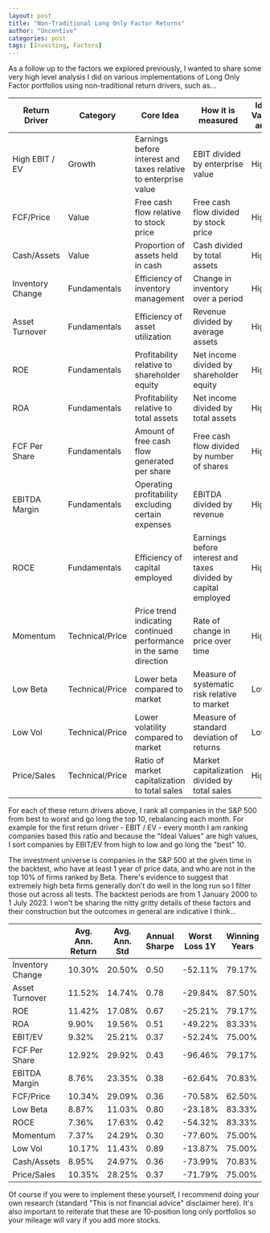 ```yaml
---
layout: post
title: "Non-Traditional Long Only Factor Returns"
author: "Uncentive"
categories: post
tags: [Investing, Factors]
---
```

As a follow up to the factors we explored previously, I wanted to share some very high level analysis I did on various implementations of Long Only Factor portfolios using non-traditional return drivers, such as...

| Return Driver    | Category        | Core Idea                                                          | How it is measured                                             | Ideal Values are... |
|------------------|-----------------|--------------------------------------------------------------------|----------------------------------------------------------------|---------------------|
| High EBIT / EV   | Growth           | Earnings before interest and taxes relative to enterprise value    | EBIT divided by enterprise value                               | High                |
| FCF/Price        | Value           | Free cash flow relative to stock price                             | Free cash flow divided by stock price                          | High                |
| Cash/Assets      | Value           | Proportion of assets held in cash                                  | Cash divided by total assets                                   | High                |
| Inventory Change | Fundamentals    | Efficiency of inventory management                                 | Change in inventory over a period                              | High                |
| Asset Turnover   | Fundamentals    | Efficiency of asset utilization                                    | Revenue divided by average assets                              | High                |
| ROE              | Fundamentals    | Profitability relative to shareholder equity                       | Net income divided by shareholder equity                       | High                |
| ROA              | Fundamentals    | Profitability relative to total assets                             | Net income divided by total assets                             | High                |
| FCF Per Share    | Fundamentals    | Amount of free cash flow generated per share                       | Free cash flow divided by number of shares                     | High                |
| EBITDA Margin    | Fundamentals    | Operating profitability excluding certain expenses                 | EBITDA divided by revenue                                      | High                |
| ROCE             | Fundamentals    | Efficiency of capital employed                                     | Earnings before interest and taxes divided by capital employed | High                |
| Momentum         | Technical/Price | Price trend indicating continued performance in the same direction | Rate of change in price over time                              | High                |
| Low Beta         | Technical/Price | Lower beta compared to market                                      | Measure of systematic risk relative to market                  | Low                 |
| Low Vol          | Technical/Price | Lower volatility compared to market                                | Measure of standard deviation of returns                       | Low                 |
| Price/Sales      | Technical/Price | Ratio of market capitalization to total sales                      | Market capitalization divided by total sales                   | High                |

For each of these return drivers above, I rank all companies in the S&P 500 from best to worst and go long the top 10, rebalancing each month. For example for the first return driver - EBIT / EV - every month I am ranking companies based this ratio and because the "Ideal Values" are high values, I sort companies by EBIT/EV from high to low and go long the "best" 10.

The investment universe is companies in the S&P 500 at the given time in the backtest, who have at least 1 year of price data, and who are not in the top 10% of firms ranked by Beta. There's evidence to suggest that extremely high beta firms generally don't do well in the long run so I filter those out across all tests. The backtest periods are from 1 January 2000 to 1 July 2023. I won't be sharing the nitty gritty details of these factors and their construction but the outcomes in general are indicative I think...

|                  | Avg. Ann. Return | Avg. Ann. Std | Annual Sharpe | Worst  Loss 1Y | Winning  Years |
|------------------|------------------|---------------|---------------|----------------|----------------|
| Inventory Change | 10.30%           | 20.50%        | 0.50          | -52.11%        | 79.17%         |
| Asset Turnover   | 11.52%           | 14.74%        | 0.78          | -29.84%        | 87.50%         |
| ROE              | 11.42%           | 17.08%        | 0.67          | -25.21%        | 79.17%         |
| ROA              | 9.90%            | 19.56%        | 0.51          | -49.22%        | 83.33%         |
| EBIT/EV          | 9.32%            | 25.21%        | 0.37          | -52.24%        | 75.00%         |
| FCF Per Share    | 12.92%           | 29.92%        | 0.43          | -96.46%        | 79.17%         |
| EBITDA Margin    | 8.76%            | 23.35%        | 0.38          | -62.64%        | 70.83%         |
| FCF/Price        | 10.34%           | 29.09%        | 0.36          | -70.58%        | 62.50%         |
| Low Beta         | 8.87%            | 11.03%        | 0.80          | -23.18%        | 83.33%         |
| ROCE             | 7.36%            | 17.63%        | 0.42          | -54.32%        | 83.33%         |
| Momentum         | 7.37%            | 24.29%        | 0.30          | -77.60%        | 75.00%         |
| Low Vol          | 10.17%           | 11.43%        | 0.89          | -13.87%        | 75.00%         |
| Cash/Assets      | 8.95%            | 24.97%        | 0.36          | -73.99%        | 70.83%         |
| Price/Sales      | 10.35%           | 28.25%        | 0.37          | -71.79%        | 75.00%         |

Of course if you were to implement these yourself, I recommend doing your own research (standard "This is not financial advice" disclaimer here). It's also important to reiterate that these are 10-position long only portfolios so your mileage will vary if you add more stocks.
